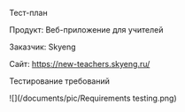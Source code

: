 Тест-план

Продукт: Веб-приложение для учителей

Заказчик: Skyeng

Сайт: https://new-teachers.skyeng.ru/

Тестирование требований

![](/documents/pic/Requirements testing.png)
